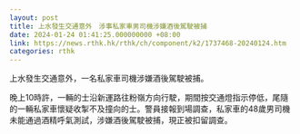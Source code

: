 ```yaml
---
layout: post
title: 上水發生交通意外　涉事私家車男司機涉嫌酒後駕駛被捕
date: 2024-01-24 01:41:25.000000000 +08:00
link: https://news.rthk.hk/rthk/ch/component/k2/1737468-20240124.htm
categories: rthk
---
```


上水發生交通意外，一名私家車司機涉嫌酒後駕駛被捕。

晚上10時許，一輛的士沿新運路往粉嶺方向行駛，期間按交通燈指示停低，尾隨的一輛私家車懷疑收掣不及撞向的士。警員接報到場調查，私家車的48歲男司機未能通過酒精呼氣測試，涉嫌酒後駕駛被捕，現正被扣留調查。

